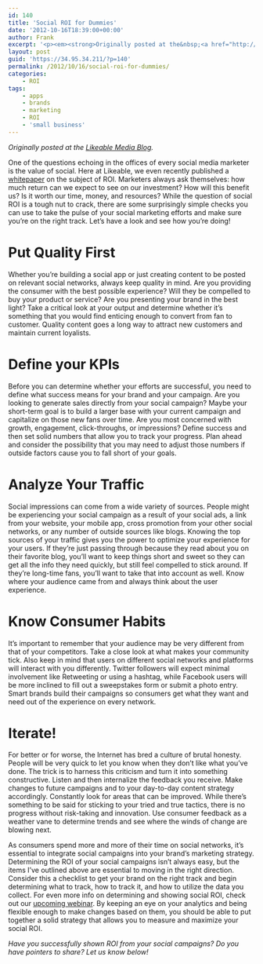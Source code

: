 ```yaml
---
id: 140
title: 'Social ROI for Dummies'
date: '2012-10-16T18:39:00+00:00'
author: Frank
excerpt: '<p><em><strong>Originally posted at the&nbsp;<a href="http://www.likeable.com/blog/2012/10/social-roi-for-dummies/">Likeable Media Blog</a>.</strong></em></p><p>One of the questions echoing in the offices of every social media marketer is the value of social. Here at Likeable, we even recently published a&nbsp;<a href="http://likeableroi.com/">whitepaper</a>&nbsp;on the subject of ROI. Marketers always ask themselves: how much return can we expect to see on our investment? How will this benefit us? Is it worth our time, money, and resources? While the question of social ROI is a tough nut to crack, there are some surprisingly simple checks you can use to take the pulse of your social marketing efforts and make sure you’re on the right track. Let’s have a look and see how you’re doing!</p>'
layout: post
guid: 'https://34.95.34.211/?p=140'
permalink: /2012/10/16/social-roi-for-dummies/
categories:
    - ROI
tags:
    - apps
    - brands
    - marketing
    - ROI
    - 'small business'
---
```


*Originally posted at the [Likeable Media Blog](http://www.likeable.com/blog/2012/10/social-roi-for-dummies/).*

One of the questions echoing in the offices of every social media marketer is the value of social. Here at Likeable, we even recently published a [whitepaper](http://likeableroi.com/) on the subject of ROI. Marketers always ask themselves: how much return can we expect to see on our investment? How will this benefit us? Is it worth our time, money, and resources? While the question of social ROI is a tough nut to crack, there are some surprisingly simple checks you can use to take the pulse of your social marketing efforts and make sure you’re on the right track. Let’s have a look and see how you’re doing!

# Put Quality First
Whether you’re building a social app or just creating content to be posted on relevant social networks, always keep quality in mind. Are you providing the consumer with the best possible experience? Will they be compelled to buy your product or service? Are you presenting your brand in the best light? Take a critical look at your output and determine whether it’s something that you would find enticing enough to convert from fan to customer. Quality content goes a long way to attract new customers and maintain current loyalists.

# Define your KPIs
Before you can determine whether your efforts are successful, you need to define what success means for your brand and your campaign. Are you looking to generate sales directly from your social campaign? Maybe your short-term goal is to build a larger base with your current campaign and capitalize on those new fans over time. Are you most concerned with growth, engagement, click-throughs, or impressions? Define success and then set solid numbers that allow you to track your progress. Plan ahead and consider the possibility that you may need to adjust those numbers if outside factors cause you to fall short of your goals.

# Analyze Your Traffic
Social impressions can come from a wide variety of sources. People might be experiencing your social campaign as a result of your social ads, a link from your website, your mobile app, cross promotion from your other social networks, or any number of outside sources like blogs. Knowing the top sources of your traffic gives you the power to optimize your experience for your users. If they’re just passing through because they read about you on their favorite blog, you’ll want to keep things short and sweet so they can get all the info they need quickly, but still feel compelled to stick around. If they’re long-time fans, you’ll want to take that into account as well. Know where your audience came from and always think about the user experience.

# Know Consumer Habits
It’s important to remember that your audience may be very different from that of your competitors. Take a close look at what makes your community tick. Also keep in mind that users on different social networks and platforms will interact with you differently. Twitter followers will expect minimal involvement like Retweeting or using a hashtag, while Facebook users will be more inclined to fill out a sweepstakes form or submit a photo entry. Smart brands build their campaigns so consumers get what they want and need out of the experience on every network.

# Iterate!
For better or for worse, the Internet has bred a culture of brutal honesty. People will be very quick to let you know when they don’t like what you’ve done. The trick is to harness this criticism and turn it into something constructive. Listen and then internalize the feedback you receive. Make changes to future campaigns and to your day-to-day content strategy accordingly. Constantly look for areas that can be improved. While there’s something to be said for sticking to your tried and true tactics, there is no progress without risk-taking and innovation. Use consumer feedback as a weather vane to determine trends and see where the winds of change are blowing next.

As consumers spend more and more of their time on social networks, it’s essential to integrate social campaigns into your brand’s marketing strategy. Determining the ROI of your social campaigns isn’t always easy, but the items I’ve outlined above are essential to moving in the right direction. Consider this a checklist to get your brand on the right track and begin determining what to track, how to track it, and how to utilize the data you collect. For even more info on determining and showing social ROI, check out our [upcoming webinar](https://www2.gotomeeting.com/register/763607738). By keeping an eye on your analytics and being flexible enough to make changes based on them, you should be able to put together a solid strategy that allows you to measure and maximize your social ROI.

*Have you successfully shown ROI from your social campaigns? Do you have pointers to share? Let us know below!*